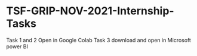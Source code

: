 # TSF-GRIP-NOV-2021-Internship-Tasks

Task 1 and 2 Open in Google Colab
Task 3 download and open in Microsoft power BI
